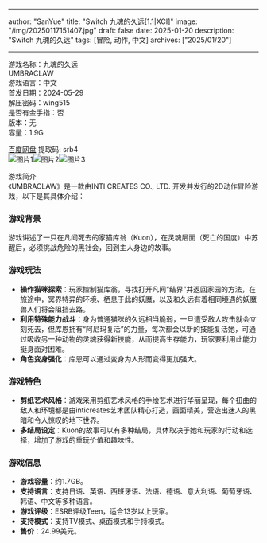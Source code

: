
---
author: "SanYue"
title: "Switch 九魂的久远[1.1|XCI]"
image: "/img/20250117151407.jpg"
draft: false
date: 2025-01-20
description: "Switch 九魂的久远"
tags: [冒险, 动作, 中文]
archives: ["2025/01/20"]

---

游戏名称：九魂的久远   
UMBRACLAW    
游戏语言：中文  
首发日期：2024-05-29  
解压密码：wing515  
是否有金手指：否  
版本：无   
容量：1.9G

[百度网盘](https://pan.baidu.com/s/1YFx-B1R5_8x1sxr-3BJu0Q) 提取码: srb4  
![图片1](/img/9f668c.jpg)![图片2](/img/46bf54.jpg)![图片3](/img/cec189.jpg)  

游戏简介  
《UMBRACLAW》是一款由INTI CREATES CO., LTD. 开发并发行的2D动作冒险游戏，以下是其具体介绍：

### 游戏背景
游戏讲述了一只在凡间死去的家猫库翁（Kuon），在灵魂层面（死亡的国度）中苏醒后，必须挑战危险的黑社会，回到主人身边的故事。

### 游戏玩法
- **操作猫咪探索**：玩家控制猫库翁，寻找打开凡间“结界”并返回家园的方法，在旅途中，冥界特异的环境、栖息于此的妖魔，以及和久远有着相同境遇的妖魔兽人们将会阻挡去路。
- **利用特殊能力战斗**：身为普通猫咪的久远相当脆弱，一旦遭受敌人攻击就会立刻死去，但库恩拥有“阿尼玛复活”的力量，每次都会以新的技能复活她，可通过吸收另一种动物的灵魂获得新技能，从而提高生存能力，玩家要利用此能力挺身面对困难。
- **角色变身强化**：库恩可以通过变身为人形而变得更加强大。

### 游戏特色
- **剪纸艺术风格**：游戏采用剪纸艺术风格的手绘艺术进行华丽呈现，每个扭曲的敌人和环境都是由inticreates艺术团队精心打造，画面精美，营造出迷人的黑暗和令人惊叹的地下世界。
- **多结局设定**：Kuon的故事可以有多种结局，具体取决于她和玩家的行动和选择，增加了游戏的重玩价值和趣味性。

### 游戏信息
- **游戏容量**：约1.7GB。
- **支持语言**：支持日语、英语、西班牙语、法语、德语、意大利语、葡萄牙语、韩语、中文等多种语言。
- **游戏评级**：ESRB评级Teen，适合13岁以上玩家。
- **支持模式**：支持TV模式、桌面模式和手持模式。
- **售价**：24.99美元。
